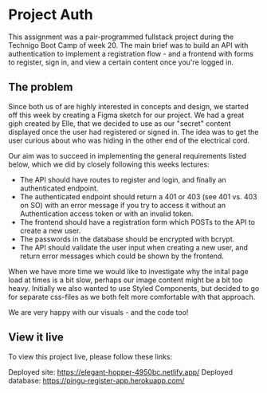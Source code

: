 # Project Auth

This assignment was a pair-programmed fullstack project during the Technigo Boot Camp of week 20. The main brief was to build an API with authentication to implement a registration flow - and a frontend with forms to register, sign in, and view a certain content once you're logged in.

## The problem

Since both us of are highly interested in concepts and design, we started off this week by creating a Figma sketch for our project. We had a great giph created by Elle, that we decided to use as our "secret" content displayed once the user had registered or signed in. The idea was to get the user curious about who was hiding in the other end of the electrical cord.

Our aim was to succeed in implementing the general requirements listed below, which we did by closely following this weeks lectures:

- The API should have routes to register and login, and finally an authenticated endpoint.
- The authenticated endpoint should return a 401 or 403 (see 401 vs. 403 on SO) with an error message if you try to access it without an Authentication access token or with an invalid token.
- The frontend should have a registration form which POSTs to the API to create a new user.
- The passwords in the database should be encrypted with bcrypt.
- The API should validate the user input when creating a new user, and return error messages which could be shown by the frontend.

When we have more time we would like to investigate why the inital page load at times is a bit slow, perhaps our image content might be a bit too heavy. Initially we also wanted to use Styled Components, but decided to go for separate css-files as we both felt more comfortable with that approach.

We are very happy with our visuals - and the code too!

## View it live

To view this project live, please follow these links:

Deployed site: https://elegant-hopper-4950bc.netlify.app/
Deployed database: https://pingu-register-app.herokuapp.com/
